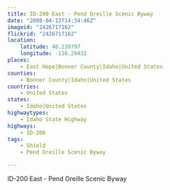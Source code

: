 ```yaml
---
title: ID-200 East - Pend Oreille Scenic Byway
date: "2008-04-13T14:34:46Z"
imageid: "2426717162"
flickrid: "2426717162"
location:
    latitude: 48.239797
    longitude: -116.29432
places:
    - East Hope|Bonner County|Idaho|United States
counties:
    - Bonner County|Idaho|United States
countries:
    - United States
states:
    - Idaho|United States
highwaytypes:
    - Idaho State Highway
highways:
    - ID-200
tags:
    - Shield
    - Pend Oreille Scenic Byway

---
```

ID-200 East - Pend Oreille Scenic Byway